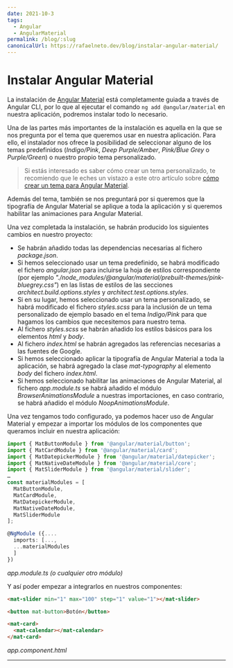```yaml
---
date: 2021-10-3
tags:
  - Angular
  - AngularMaterial
permalink: /blog/:slug
canonicalUrl: https://rafaelneto.dev/blog/instalar-angular-material/
---
```


# Instalar Angular Material

<social-share class="social-share--header" />

La instalación de [Angular Material](https://material.angular.io/) está completamente guiada a través de Angular CLI, por lo que al ejecutar el comando `ng add @angular/material` en nuestra aplicación, podremos instalar todo lo necesario.

Una de las partes más importantes de la instalación es aquella en la que se nos pregunta por el tema que queremos usar en nuestra aplicación. Para ello, el instalador nos ofrece la posibilidad de seleccionar alguno de los temas predefinidos (_Indigo/Pink_, _Deep Purple/Amber_, _Pink/Blue Grey_ o _Purple/Green_) o nuestro propio tema personalizado.

> Si estás interesado es saber cómo crear un tema personalizado, te recomiendo que le eches un vistazo a este otro artículo sobre [cómo crear un tema para Angular Material](/blog/crear-tema-angular-material/).

Además del tema, también se nos preguntará por si queremos que la tipografía de Angular Material se aplique a toda la aplicación y si queremos habilitar las animaciones para Angular Material.

Una vez completada la instalación, se habrán producido los siguientes cambios en nuestro proyecto:

- Se habrán añadido todas las dependencias necesarias al fichero _package.json_.
- Si hemos seleccionado usar un tema predefinido, se habrá modificado el fichero _angular.json_ para incluirse la hoja de estilos correspondiente (por ejemplo _"./node_modules/@angular/material/prebuilt-themes/pink-bluegrey.css"_) en las listas de estilos de las secciones _architect.build.options.styles_ y _architect.test.options.styles_.
- Si en su lugar, hemos seleccionado usar un tema personalizado, se habrá modificado el fichero _styles.scss_ para la inclusión de un tema personalizado de ejemplo basado en el tema _Indigo/Pink_ para que hagamos los cambios que necesitemos para nuestro tema.
- Al fichero _styles.scss_ se habrán añadido los estilos básicos para los elementos _html_ y _body_.
- Al fichero _index.html_ se habrán agregados las referencias necesarias a las fuentes de Google.
- Si hemos seleccionado aplicar la tipografía de Angular Material a toda la aplicación, se habrá agregado la clase _mat-typography_ al elemento _body_ del fichero _index.html_.
- Si hemos seleccionado habilitar las animaciones de Angular Material, al fichero _app.module.ts_ se habrá añadido el módulo _BrowserAnimationsModule_ a nuestras importaciones, en caso contrario, se habrá añadido el módulo _NoopAnimationsModule_.


Una vez tengamos todo configurado, ya podemos hacer uso de Angular Material y empezar a importar los módulos de los componentes que queramos incluir en nuestra aplicación:

``` ts
import { MatButtonModule } from '@angular/material/button';
import { MatCardModule } from '@angular/material/card';
import { MatDatepickerModule } from '@angular/material/datepicker';
import { MatNativeDateModule } from '@angular/material/core';
import { MatSliderModule } from '@angular/material/slider';
…
const materialModules = [
  MatButtonModule,
  MatCardModule,
  MatDatepickerModule,
  MatNativeDateModule,
  MatSliderModule
];

@NgModule ({....
  imports: [...,
  ...materialModules
  ]
})
```
_app.module.ts (o cualquier otro módulo)_

Y así poder empezar a integrarlos en nuestros componentes:

``` html
<mat-slider min="1" max="100" step="1" value="1"></mat-slider>

<button mat-button>Botón</button>

<mat-card>
  <mat-calendar></mat-calendar>
</mat-card>
```
_app.component.html_

---
<social-share class="social-share--footer" />
